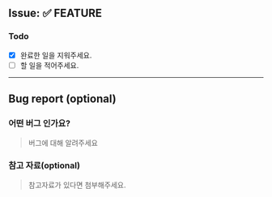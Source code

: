 ## Issue: :white_check_mark: FEATURE

### Todo
- [x] 완료한 일을 지워주세요.
- [ ] 할 일을 적어주세요.

---

## Bug report (optional)

### 어떤 버그 인가요?
> 버그에 대해 알려주세요

### 참고 자료(optional)
> 참고자료가 있다면 첨부해주세요.